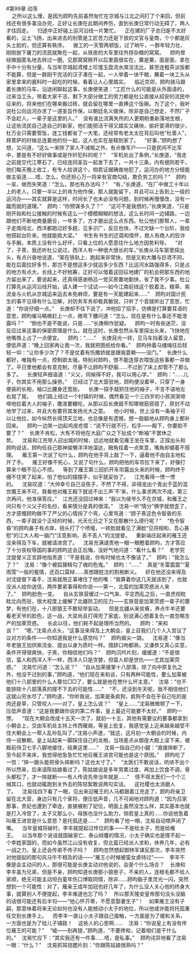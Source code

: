 #第99章 动荡<br />    之所以这么慢，是因为顾昀先前虽然匆忙在京城与江北之间打了个来回，但前线还有很多事没办完，正好让长庚在此期间养伤，直到长庚日常行动无碍了，两人才往回走。    归途中正好碰上运河沿线一片繁忙。    正在建的厂子总归是不太好看的，尘土飞扬，出来进去的别管是工匠苦力还是下放的文官与皇商，个个都是灰头土脸的，但还算有秩序。    做工的一天管两顿饭，过了晌午，一群年轻力壮、刚刚放下屠刀的流民就聚在一起，从铁皮的大车里往外捞杂粮的窝窝。    顾昀曾经微服匿名地去转过一圈，见那窝窝掰开以后里面很实在，粟是粟，面是面，拿在手中十分有分量，与当年京城起鸢楼上珍馐玉盘流水席没法比，甚至连粗茶淡饭都不能算，但是一群刚干完活的汉子凑在一起，一人举着一块干粮，蘸着一块工头从家里拿来的酱料时一起吃的时候，看着让人心里踏实。    临近京郊，顾昀骑马跟着长庚的马车，沿途闲聊起这事，长庚便笑道：“工匠什么的可能是从外面请的，过来当工头，带着大家干活，剩下大部分做工的劳力都是杜公直接从招安的流民中征来的，将来他们在哪来搬过砖，就会留在哪里一直捧这个饭碗。为了这个，我听说杜公向运河办求了一道圣旨作保，以朝廷名义做保，除非是自己想走，不然厂子不会赶人，一辈子是这里的人。”    没有谁比流离失所的人更期盼重新落地生根，让这些流民自己造自己的新家，他们能把活干得又踏实又痛快，偷奸耍滑的很少，杜万全只需要管饭，连工钱都省了一大笔，还经常有老太太在背后叫他“杜善人”，拜菩萨的时候总连着他的份一起，这人也实在是精到家了。    “好事，”顾昀想了想，又问道，“这么一来除了家人不减租之外，有点像军户——只是民间不比军中，要是有不好好做事或是作奸犯科的呢？”    “军机处出了条例，”长庚道，“我走之前就交代江寒石了，已经连同圣旨一起发下去了，一共十三条，内有细则若干，他们每天晚上收工，有专人给讲这个，倘若证据确凿地犯了，运河办的地方分枝能做主驱逐……唔，怎么，你还担心万一将来有官商勾结，欺负劳工的吗？”    顾昀一呆，继而失笑道：“怎么，那也有办法吗？”    “有，”长庚道，“在厂中做工十年以上的老人，只要一半以上的肯为他作保，那人就能留下，并且可以上告到上一级的运河办——其实就算是这样，时间长了也未必没有问题，到时候再慢慢改，没有一蹴而就的道理。”    顾昀：“你预谋多久了？”    “这可不是我想的，”长庚笑道，“只是刚开始和杜公接触的时候有这么一个模模糊糊的想法，这么长时间一边铺路，一边跟他们不断地商量磨合，一年多了，方才磨出这么点东西。杜公他们那帮人，一辈子走南闯北，西洋都跑过好多趟，见多识广，反应也快，不过欠缺一个台阶，我给他搭起台阶来，他就能挑大梁。”    书生有书生的迂腐和情怀，商人有商人的狡诈与手腕，本质上没有什么好坏，只看上位的人愿意往什么地方因势利导。    “对了，子熹，我还听杜公说过，西洋人有一种很大很长的车，”长庚从马车窗里探出头，有点兴奋地说道，“架在铁轨上，跑起来非常快，但是又和大雕与巨鸢不同，能在后面拉好多节，那岂不是想运多少就运多少东西？比运河水路强得多，只是占的地方有点大，长线上不好统筹，正好可以借着这回征地建厂的机会把那东西的地方留出来了，要说起来，还真得感谢杨吕一党买房置地勤快，省了我不少事。杜公打算先从运河沿线开始，请人建一个试试——如今江南前线这个胶着法，粮草、紫流金与火机从京城运来运去未免麻烦，要是有一天能建起来……”    顾昀对国计民生的事不见得有什么见解，对防务军务却极其敏锐，只听了个音就听出了意思，忙道：“你说仔细一点。”    长庚却不往下说了，冲他招了招手，仿佛是打算要耳语的意思，顾昀催马略微赶上一点，微弯下腰问道：“怎么，现在是有什么事还不能泄露吗？”    “倒也不是不能说，只是……”长庚稍作犹疑。    顾昀一时有些迷茫，没反应过来这事的保密原理是什么，就在这时，长庚忽然从车里探出头来，飞快地在他嘴唇上占了一点便宜。    顾昀：“……”    长庚目光一转，见马车挡着没人留意，便低声道：“晚上回家再让我一次，我就把图纸给你看。”    顾昀拎着马缰绳往后轻轻一仰：“让你多少次了？不是仗着有伤撒娇就是跟我耍赖——没门。”    长庚什么都好，唯独有一点，控制欲太强，特别对顾昀，恨不能连穿衣喂饭这些事都一并做了。平日里他都会有意克制，尽量不让顾昀不舒服……不过到了床上却管不了那么多了。    长庚轻声细语道：“义父，伺候得不好，我可以用心学。”    顾昀：“……儿子，你其实不用那么操劳。”    已经过了北大营驻地，顾昀便没着甲，只穿了一身便装的长袍，袖口比腰身还宽些。    长庚一探手就抓住他的袖子，不言不语地左右晃了晃。    他们路上经过一个村镇的时候，偶然看见一个三四岁的小孩哭哭啼啼地拉着大人的袖子，撒泼要糖吃，从那以后长庚就不知哪根筋搭错了，原封不动地学了过来，并且大有要将其发扬光大之意。    他小时候，世上没有一条袖子可以让他拉，如今纵然长得顶天立地，也总像是有遗憾，想一股脑地从顾昀身上都补回来。    顾昀一边笑一边起鸡皮疙瘩：“说不行就不行，松手——殿下，你要脸不要了？”    长庚不肯松，大有不将他在大庭广众之下扯成个“断袖”不罢休之势。    沈易和江充带人迎出城的时候，远远地就看见雁王坐在车里，正探出头和顾昀说话，顾昀任自己那神骏懒洋洋地溜达，眼角挂着一点笑意，嘴角却绷着不搭理。    雁王第一次说了句什么，顾昀在他手背上敲了一下，逼着他不由自主地松开了手。    雁王好像不死心，又说了句什么，顾昀把他的车帘拉下来了，好像打算来个眼不见心不烦。    等到了雁王第三回扒开车帘露出头来的时候，顾昀终于绷不住笑了起来，怕了他似的摆摆手，似乎就妥协了。    江充看得一愣一愣的。    沈易叹道：“大帅幸亏自己没孩子，不然了不得，非得宠出个青出于蓝的混世魔王来不可，我看他对雁王殿下就说不出三声‘不’来，什么事求两次不成，第三次再问，他准保答应。”    江充还没回过神来：“我以为侯爷久不在京城，和雁王之间只有个义父子的名份，看来情分是真的很深。”    沈易一听“情分”俩字就想歪了，方才感慨顾昀做不了严父的心情拐了个弯，心里骂道：“顾子熹这色令智昏的东西，一辈子就没个正经的时候，光天化日之下又在那散什么德行呢？”    “色令智昏”的顾昀鼻子有点痒，扭头打了个喷嚏，一转脸就看见了满脸“见将相和，吾心甚慰”的江大人和一脑门“注意影响，丢不丢人”的沈提督。    重新端庄起来的雁王还没来得及下车，就被请进宫了。    沈易充满谴责地一眼一眼瞪着顾昀，方才答应了十分丧权辱国的事的顾昀这会正后悔，没好气地问道：“看什么看？”    老学究沈提督义正言辞地指责道：“不是我说，你有时候也太不像话了。”    顾昀：“我怎么了？”    沈易：“像个被狐狸精勾了魂的色鬼。”    顾昀：“……”    真是“冬雷震震”“夏雨雪”一般的冤情，还百口莫辩……真想跟姓沈的割袍断义。    好在他还没来得及对沈提督下毒手，沈易就用正事堵住了他的嘴：“我算着你这几天就该到了，也就没派人给你送信，两件要紧事得和你说——第一，北蛮的加莱荧惑派人来了。”    顾昀脸色一变。    自从玄铁营缓过一口气来、平定西乱之后，一直虎视眈眈北向而驻，很大程度上缓解了北疆防卫的压力——玄铁营是加莱荧惑一辈子的噩梦，有他们在，十八部狼王不敢轻举妄动。    但是北疆从来贫瘠，养点牛羊还要看老天爷的脸色，这一战，大梁尚且打得兜了家底，别说满心想着复仇一直忽略生产的加莱荧惑。    长此以往，他们耗不起是理所当然的。    顾昀：“来和谈？”    “嗯，”沈易点点头，“这事没来得及上大朝会，皇上召我们几个人入宫议了议对方的条件——你知道我是什么感觉吗？”    顾昀眉尖一跳。    沈易道：“像当年老狼王加供紫流金、提出以身为质时一样。措辞口吻都熟，又谦恭又真心实意，条件开得很爽快，子熹，你相信他们吗？”    顾昀沉吟片刻，缓缓道：“不是很信，蛮人和西洋人不一样，西洋人只是贪婪，但蛮人却是世仇——尤其加莱荧惑。”    沈易忙问道：“怎么说？”    “自从加莱接掌十八部落，除了向中原复仇之外，他没干过别的事，”顾昀道，“他们现在来和谈，只有两种可能性，要么加莱被他们十八部里的什么人篡位□□了，要么就是他在憋什么坏主意。”    沈易：“也不能排除十八部落真的撑不下去的可能性……”    “不，还没到冬天呢，我不相信他们这就山穷水尽了，”顾昀道，“你听我说，加莱是条疯狗，疯狗不会在乎自己吃的是肉还是草，只管咬人——对了，皇上怎么说？”    “皇上……”沈易微微顿了一下，压低声音道：“这是我要跟你说的第二件事，皇上最近可能要不太好。”    顾昀一愣。    “现在大朝会改成十五天一次了，就初一十五，其他有需要议的要事都拿到小朝会上，交由军机处主持上传西暖阁，等皇上批复，我感觉皇上近来越来越受不住大朝会上一帮人乱吵乱叫了，”沈易小声道，“就这，这月初一大朝会的时候，内侍一说散朝，皇上站起来一脚踩住自己的龙袍，当场差点从御座大殿上滚下来，被殿前侍卫七手八脚地接住，结果这里……”    沈易一指自己的小腿：“直接摔断了，至今起不来床，我觉得他急急忙忙地召雁王进宫可能也是这个原因。”    顾昀吃了一惊：“摔一跟头能把骨头摔断吗？这也太寸了。”    “太医们不敢说话，吭哧不出个所以然来，后来请陈姑娘看过了，陈姑娘说是多年劳累过度、再加上饮食不调，骨头都松了，才一摔就断——有人传说先帝当年就是……”    怪不得太医们一个个三缄其口，也就动辄跑到关外去的陈轻絮敢说两句实话。    这社稷也太消磨人了。    沈易往四下看了一眼，见出来迎雁王的人马都跟着江充走了，顾昀将亲卫留在北大营，身边只有几个家将，便压低声音，几不可闻地对顾昀道：“因为吕家那事，贵妃也遭到了牵连，直接被削了妃位，明面上虽然没怎么样，其实基本也就是打入冷宫了，太子又那么小，母族也没什么助力，倘若皇上真的……你说他急着叫雁王进宫是什么意思？是托孤还是……”    顾昀看了他一眼，沈易自动噤声闭了嘴。    当年皇城将破时，李丰就提起过传位的事——不是给太子，而是给雁王。    以当年那个说话就国破家亡、泰山倾覆的情况，小太子确实也是撑不起一个李姓家国的，而如今虽然江山没有收复，但北蛮已经派人求和，休养几年，必有一战之力，皇上还会传弟不传子吗？    顾昀忽然想起御林军谋反那次，李丰突然对他提起的那句风马牛不相及的话——“雁王小时候被蛮女虐待过”——    李丰不像是会主动问的人，那很可能是长庚主动对他说的，会是个什么场合？    长庚和李丰虽为兄弟，但是不亲，顾昀知道长庚那小狼崽子，不亲的人，连根毛都不给人家顺，绝无可能主动坦白童年伤口博取同情，除非……顾昀脑子里灵光一闪，突然想到一个可能性：对了，雁亲王成年加冠也好几年了，为什么没人关心他的终身大事，就算别人不便提起，李丰难道也忘了吗？    所以那天隆安皇帝那句没头没脑的话很可能还有后半句——“他心怀芥蒂，不愿意娶妻生子”！    如果雁王没有子嗣，那意味着将来无论如何也没有人能撼动小太子的地位，所以他或许能将托孤重任交到长庚手上。    而李丰一直让小太子跟自己接触，一方面是为了缓和关系，一方面也是为了给儿子铺路！    这些人的心思啊……    沈易：“你说皇上有没有传位雁王的可能？”    “嘘——别再提，”顾昀道，“不要搀和，记着咱们是干什么的。”    沈易忙应下：“其实我还有一件事……唔，是私事。”    顾昀诧异地看了沈易一眼：“什么？”    沈易抓耳挠腮片刻：“你跟陈姑娘很熟吗？”